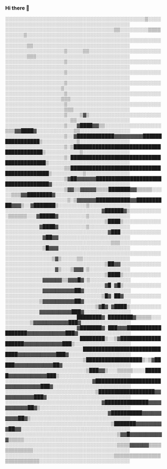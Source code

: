 ### Hi there 👋

<!--
**lolman707/lolman707** is a ✨ _special_ ✨ repository because its `README.md` (this file) appears on your GitHub profile.

Here are some ideas to get you started:

- 🔭 I’m currently working on ...
- 🌱 I’m currently learning ...
- 👯 I’m looking to collaborate on ...
- 🤔 I’m looking for help with ...
- 💬 Ask me about ...
- 📫 How to reach me: ...
- 😄 Pronouns: ...
- ⚡ Fun fact: ...
-->
░░░░░░░░░░░░░░░░░░░░░░░░░░░░░░░░░░░░░░░░░░░░░▒░░░░░░░░░░░░░░░░░░░░░░░░░░░░░░░░░░░░░░░░░░░░
░░░░░░░░░░░░░░░░░░░░░░░░░░░░░░░░░░░▒▒░░░░░░░░░▒▒▒▒░░░░░░▒░░░░░░░░░░░░░░░░░░░░░░░░░░░░░░░░░
░░░░░░░░░░░░░░░░░░░░░░░░░░░░░░░░░░░░░░░░░░░░░░░░░░░░░░░░░▒▒░░░░░░░░░░░░░░░░░░░░░░░░░░░░░░░
░░░░░░░░░░░░░░░░░░░▒░░░░░▒▒░░░░░░░░░░░░░░░░░░░░░░░░░░░░░░▒▒▒░░░░░░░░░░░░░░░░░░░░░░░░░░░░░░
░░░░░░░░░░░░░░░░░░░▒░░░░░░░░░░░░░░░░░░░░░░░░░░░░░░░░░░░░░░░░░░░░░░░░░░░░░░░░░░░░░░░░░░░░░░
░░░░░░░░░░░░░░░░░░░▒░░░░░░░░░░░░░░░░░░░░░░░░░░░░░░░░░░░░░░░░░░░░░░░░░░░░░░░░░░░░░░░░░░░░░░
░░░░░░░░░░░░░░░░░░░▒░░░░░░░░░░░░░░░░░░░░░░░░░░░░░░░░░░░░░░░░░░░░░░░░▒░░░░░░░░░░░░░░░░░░░░░
░░░░░░░░░░░░░░░░░░░▒░░░░░░░░░░░░░░░░░░░░░░░░░░░░░░░░░░░░░░░░░░░░░░░░▒▒▒░░░░░░░░░░░░░░░░░░░
░░░░░░░░░░░░░░░░░░░▒░░░░░░░░░░░░░░░░░░░░░░░░░░░░░░░░░░░░░░░░░░░░░░░░░▒▒▒░░░░░░░░░░░░░░░░░░
░░░░░░░░░░░░░░░░░░░▒░░░░▒▓▒░░░░░░░░░░░░░░░░░░░░░░░░░░░░░░░░░░░░░░░░░░░░▒▒░░░░░░░░░░░░░░░░░
░░░░░░░░░░░░░░░░░░░▒░░░▓████▓▓▒▒░░░░░░░░░░░░░░░░░░▒▒▒▓▓████▓░░░░░░░░░░░░▒▒░░░░░░░░░░░░░░░░
░░░░░░░░░░░░░░░░░░░▒░░▓████████████▓▓▓▓▓▓▓▓▓█████████████████▒░░░░░░░░░░░▒░░░░░░░░░░░░░░░░
░░░░░░░░░░░░░░░░░░░▒░▒████████████████████████████████████████▒░░░░░░░░░░░▒░░░░░░░░░░░░░░░
░░░░░░░░░░░░░░░░░░░▒░██████████████████████████████████████████▒░░░░░░░░░░░░░░░░░░░░░░░░░░
░░░░░░░░░░░░░░░░░░░▒▒███████████████████████████████████████████▒░░░░░░░░░░▒░░░░░░░░░░░░░░
░░░░░░░░░░░░░░░░░░░▒▓██▓▓▓▓▓▓███████████████████████████████████▓░░░░░░░░░░░░░░░░░░░░░░░░░
░░░░░░░░░░░░░░░░░░░▒▓▓▒▒▓▓▓▓▓▒▒▒▒███████▓▓▒▒▒▒▒░░░░░▒▒▒▓▓████████▓░░░░░░░░░░░░░░░░░░░░░░░░
░░░░░░░░░░░░░░░░░░░░▒░▒▓▓▓▓▓▓███████████▓▓██████████▓▓▓▒░░▓███████▒░░░░░░░░░▒░░░░░░░░░░░░░
░░░░░░░░░░░░░░░░░░░░░░░░░░░░░░░▓██████▓▒░░░░░░░░░░░▒▒▒▒▒▒░░░▓█████▓░░░░░░░░░▒░░░░░░░░░░░░░
░░░░░░░░░░░░░░░░░░░░░░░░░░░░░░░░▒████▒░░░░░░░░░░░░░░░░░░░░░░░▓████▓░░░░░░░░░▒░░░░░░░░░░░░░
░░░░░░░░░░░░░░░░░░░░░░░░░░░░░░░░░▓███░░░░░░░░░░░░░░░░░░░░░░░░░▓██▓▓░░░░░░░░░░░░░░░░░░░░░░░
░░░░░░░░░░░░░░░░░░░░░░░░░░░░░░░░░░▒▒▒░░░░░░░░░░░░░░░░░░░░░░░░░▒█▓▓▓░░░░░░░░░░░░░░░░░░░░░░░
░░░░░░░░░░░░░░░░░░░░░░░░░░░░░░░░░░░░░░░░░░░░░░░░░░░░░░░░░░░░░░░░░▒▓▒░░░░░▒▒░░░░░░░░░░░░░░░
░░░░░░░░░░░░░░░░░░░░░░░░░░░░░░░░▒██▓▓░░░░░░░░░░░░░░░░░░░░░░░░░░░░░▓▒░░░▒▓▓▓░▒░░░░░░░░░░░░░
░░░░░░░░░░░░░░░░░░░░░░░░░░░░░░░░▒████▒░░░░░░░░░░░░░░░░░░░░░░░░▓▓▓▓▓▓▒▒▓▓▓█▓░▒░░░░░░░░░░░░░
░░░░░░░░░░░░░░░░░░░░░░░░░░░░░░░░▓█░▓█▒░░░░░░░░░░░░░░░░░░░░░░░░▓▓▓▓▓▓▓▓▓▓██▓░░░░░░░░░░░░░░░
░░░░░░░░░░░░░░░░░░░░░░░░░░░░░░░▒█▓░██▓░░░░░░░░░░░░░░░░░░░░░░░▒▓▓▓▓▓▓▓▓▓▓██▓░░░░░░░░░░░░░░░
░░░░░░░░░░░░░░░░░░░░░░░░░░░░░▒▓█▓░▓████▒░░░░░░░░░░░░░░░░░░░░░▓▓▓▓▓▓▓▓▓▓███▓░░░░░░░░░░░░░░░
░░░░░░░░░░░░░░░░░░░░░░░████████▓░████████▓▒▒▒▒▒░░░░░░░░░░░▒▓▓▓▓▓▓▓▓▓▓▓███▓░░░░░░░░░░░░░░░░
░░░░░░░░░░░░░░░░░░░░░░░▓███████▓░███▓▓▓██████████████████▓▓▓▓▓▓▓▓▓▓▓▓███▓░░░░░░░░░░░░░░░░░
░░░░░░░░░░░░░░░░░░░░░░░░████████▒░░▒▓███████████████████▓▓▓▓▓▓▓▓▓▓▓▓███▒░░░░░░░░░░░░░░░░░░
░░░░░░░░░░░░░░░░░░░░░░░░░█████████████████████████████▓▓▓▓▓▓▓▓▓▓▓▓███▓░░░░░░░░░░░░░░░░░░░░
░░░░░░░░░░░░░░░░░░░░░░░░░▒██████████████████▒░▒▓█████▓▓▓▓▓▓▓▓▓▓▓▓██▓░░░░░░░░░░░░░░░░░░░░░░
░░░░░░░░░░░░░░░░░░░░░░░░░░▒███▓▓▒░░░▒▒▒▒▒░░░░██████▓▓▓▓▓▓▓▓▓▓▓▓███▒░░░░░░░░░░░░░░░░░░░░░░░
░░░░░░░░░░░░░░░░░░░░░░░░░░░░▓█████████████████████▓▓▓▓▓▓▓▓▓▓▓███▓░░░░░░░░░░░░░░░░░░░░░░░░░
░░░░░░░░░░░░░░░░░░░░░░░░░░░░░▒██████████████████▓▓▓▓▓▓▓▓▓▓▓███▓░░░░░░░░░░░░░░░░░░░░░░░░░░░
░░░░░░░░░░░░░░░░░░░░░░░░░░░░░░░▓██████████████▓▓▓▓▓▓▓▓▓▓▓██▓▒░░░░░░░░░░░░░░░░░░░░░░░░░░░░░
░░░░░░░░░░░░░░░░░░░░░░░░░░░░░░░░░▓██████████▓▓▓▓▓▓▓▓▓▓██▓▒░░░░░░░░░░░░░░░░░░░░░░░░░░░░░░░░
░░░░░░░░░░░░░░░░░░░░░░░░░░░░░░░░░░▒███████▓▓▓▓▓▓▓▓▓██▓▓░░░░░░░░░░░░░░░░░░░░░░░░░░░░░░░░░░░
░░░░░░░░░░░░░░░░░░░░░░░░░░░░░░░░░░░░▒▓▓█▓▓▓▓▓▓▓▓▓▓▓▒▒▒▒▒░░░░░░░░░░░░░░░░░░░░░░░░░░░░░░░░░░
░░░░░░░░░░░░░░░░░░░░░░░░░░░░░░░░░░░░▒▒▒▒▓▓▓▓▓▓▒▒▒▒▒▒▒▒▒▒▒▒▒░░░░░░░░░░░░░░░░░░░░░░░░░░░░░░░
░░░░░░░░░░░░░░░░░░░░░░░░░░░░░░░░░░░▒▒▒▒▒▒▒▒▒▒▒▒▒▒▒▒▒▒▒▒▒▒▒▒▒▒░░░░░░░░░░░░░░░░░░░░░░░░░░░░░
